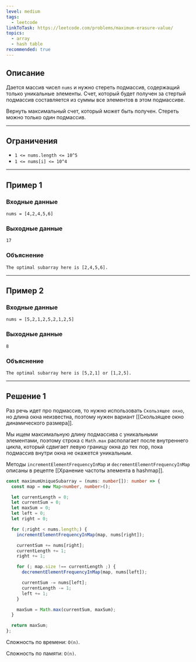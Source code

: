 ```yaml
---
level: medium
tags:
  - leetcode
linkToTask: https://leetcode.com/problems/maximum-erasure-value/
topics:
  - array
  - hash table
recommended: true
---
```

## Описание

Дается массив чисел `nums` и нужно стереть подмассив, содержащий только уникальные элементы. Счет, который будет получен за стертый подмассив составляется из суммы все элементов в этом подмассиве.

Вернуть максимальный счет, который может быть получен. Стереть можно только один подмассив.

---
## Ограничения

- `1 <= nums.length <= 10^5`
- `1 <= nums[i] <= 10^4`

---
## Пример 1

### Входные данные

```
nums = [4,2,4,5,6]
```
### Выходные данные

```
17
```
### Объяснение

```
The optimal subarray here is [2,4,5,6].
```

---
## Пример 2

### Входные данные

```
nums = [5,2,1,2,5,2,1,2,5]
```
### Выходные данные

```
8
```
### Объяснение

```
The optimal subarray here is [5,2,1] or [1,2,5].
```

---
## Решение 1

Раз речь идет про подмассив, то нужно использовать `Скользящее окно`, но длина окна неизвестна, поэтому нужен вариант [[Скользящее окно динамического размера]].

Мы ищем максимальную длину подмассива с уникальными элементами, поэтому строка с `Math.max` располагает после внутреннего цикла, который сдвигает левую границу окна до тех пор, пока подмассив внутри окна не окажется уникальным.

Методы `incrementElementFrequencyInMap` и `decrementElementFrequencyInMap` описаны в рецепте [[Хранение частоты элемента в hashmap]].

```typescript
const maximumUniqueSubarray = (nums: number[]): number => {
  const map = new Map<number, number>();

  let currentLength = 0;
  let currentSum = 0;
  let maxSum = 0;
  let left = 0;
  let right = 0;

  for (;right < nums.length;) {
    incrementElementFrequencyInMap(map, nums[right]);

    currentSum += nums[right];
    currentLength += 1;
    right += 1;

    for (; map.size !== currentLength ;) {
      decrementElementFrequencyInMap(map, nums[left]);

      currentSum -= nums[left];
      currentLength -= 1;
      left += 1;
    }

    maxSum = Math.max(currentSum, maxSum);
  }

  return maxSum;
};
```

Сложность по времени: `O(n)`.

Сложность по памяти: `O(n)`.